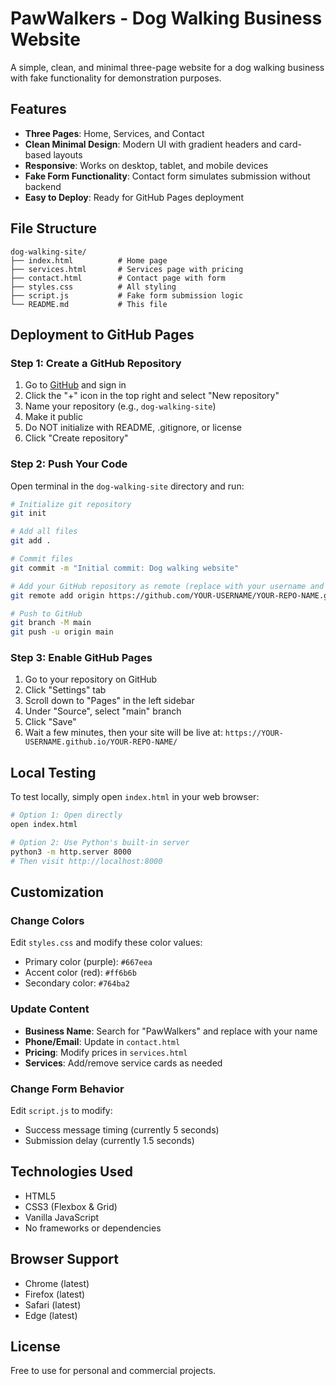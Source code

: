 # PawWalkers - Dog Walking Business Website

A simple, clean, and minimal three-page website for a dog walking business with fake functionality for demonstration purposes.

## Features

- **Three Pages**: Home, Services, and Contact
- **Clean Minimal Design**: Modern UI with gradient headers and card-based layouts
- **Responsive**: Works on desktop, tablet, and mobile devices
- **Fake Form Functionality**: Contact form simulates submission without backend
- **Easy to Deploy**: Ready for GitHub Pages deployment

## File Structure

```
dog-walking-site/
├── index.html          # Home page
├── services.html       # Services page with pricing
├── contact.html        # Contact page with form
├── styles.css          # All styling
├── script.js           # Fake form submission logic
└── README.md           # This file
```

## Deployment to GitHub Pages

### Step 1: Create a GitHub Repository

1. Go to [GitHub](https://github.com) and sign in
2. Click the "+" icon in the top right and select "New repository"
3. Name your repository (e.g., `dog-walking-site`)
4. Make it public
5. Do NOT initialize with README, .gitignore, or license
6. Click "Create repository"

### Step 2: Push Your Code

Open terminal in the `dog-walking-site` directory and run:

```bash
# Initialize git repository
git init

# Add all files
git add .

# Commit files
git commit -m "Initial commit: Dog walking website"

# Add your GitHub repository as remote (replace with your username and repo name)
git remote add origin https://github.com/YOUR-USERNAME/YOUR-REPO-NAME.git

# Push to GitHub
git branch -M main
git push -u origin main
```

### Step 3: Enable GitHub Pages

1. Go to your repository on GitHub
2. Click "Settings" tab
3. Scroll down to "Pages" in the left sidebar
4. Under "Source", select "main" branch
5. Click "Save"
6. Wait a few minutes, then your site will be live at:
   `https://YOUR-USERNAME.github.io/YOUR-REPO-NAME/`

## Local Testing

To test locally, simply open `index.html` in your web browser:

```bash
# Option 1: Open directly
open index.html

# Option 2: Use Python's built-in server
python3 -m http.server 8000
# Then visit http://localhost:8000
```

## Customization

### Change Colors

Edit `styles.css` and modify these color values:
- Primary color (purple): `#667eea`
- Accent color (red): `#ff6b6b`
- Secondary color: `#764ba2`

### Update Content

- **Business Name**: Search for "PawWalkers" and replace with your name
- **Phone/Email**: Update in `contact.html`
- **Pricing**: Modify prices in `services.html`
- **Services**: Add/remove service cards as needed

### Change Form Behavior

Edit `script.js` to modify:
- Success message timing (currently 5 seconds)
- Submission delay (currently 1.5 seconds)

## Technologies Used

- HTML5
- CSS3 (Flexbox & Grid)
- Vanilla JavaScript
- No frameworks or dependencies

## Browser Support

- Chrome (latest)
- Firefox (latest)
- Safari (latest)
- Edge (latest)

## License

Free to use for personal and commercial projects.
